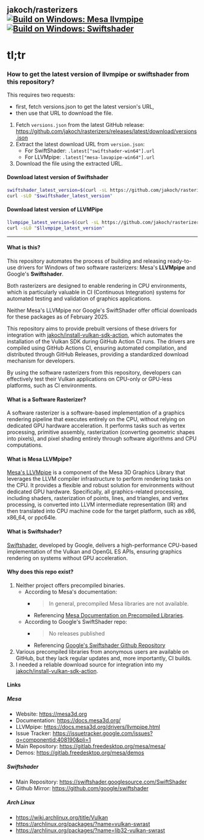## jakoch/rasterizers [![Build on Windows: Mesa llvmpipe](https://github.com/jakoch/rasterizers/actions/workflows/build-mesa.yml/badge.svg?branch=main)](https://github.com/jakoch/rasterizers/actions/workflows/build-mesa.yml) [![Build on Windows: Swiftshader](https://github.com/jakoch/rasterizers/actions/workflows/build-swiftshader.yml/badge.svg?branch=main)](https://github.com/jakoch/rasterizers/actions/workflows/build-swiftshader.yml)

# tl;tr

### How to get the latest version of llvmpipe or swiftshader from this repository?

This requires two requests:
 - first, fetch versions.json to get the latest version's URL,
 - then use that URL to download the file.

1. Fetch `versions.json` from the latest GitHub release:
   https://github.com/jakoch/rasterizers/releases/latest/download/versions.json
2. Extract the latest download URL from `version.json`:
   - For SwiftShader: `.latest["swiftshader-win64"].url`
   - For LLVMpipe: `.latest["mesa-lavapipe-win64"].url`
3. Download the file using the extracted URL.

#### Download latest version of Swiftshader

```sh
swiftshader_latest_version=$(curl -sL https://github.com/jakoch/rasterizers/releases/latest/download/versions.json | jq -r ".latest[\"swiftshader-win64\"].url")
curl -sLO "$swiftshader_latest_version"
```

#### Download latest version of LLVMPipe

```sh
llvmpipe_latest_version=$(curl -sL https://github.com/jakoch/rasterizers/releases/latest/download/versions.json | jq -r ".latest[\"mesa-lavapipe-win64\"].url")
curl -sLO "$llvmpipe_latest_version"
```

-----

#### What is this?

This repository automates the process of building and releasing ready-to-use
drivers for Windows of two software rasterizers: Mesa's **LLVMpipe** and
Google's **Swiftshader**.

Both rasterizers are designed to enable rendering in CPU environments,
which is particularly valuable in CI (Continuous Integration) systems for
automated testing and validation of graphics applications.

Neither Mesa's LLVMpipe nor Google's SwiftShader offer official downloads for
these packages as of February 2025.

This repository aims to provide prebuilt versions of these drivers for integration with
[jakoch/install-vulkan-sdk-action](https://github.com/jakoch/install-vulkan-sdk-action),
which automates the installation of the Vulkan SDK during GitHub Action CI runs.
The drivers are compiled using GitHub Actions CI, ensuring automated compilation,
and distributed through GitHub Releases, providing a standardized download
mechanism for developers.

By using the software rasterizers from this repository, developers can
effectively test their Vulkan applications on CPU-only or GPU-less platforms,
such as CI environments.

#### What is a Software Rasterizer?

A software rasterizer is a software-based implementation of a graphics
rendering pipeline that executes entirely on the CPU, without relying on
dedicated GPU hardware acceleration. It performs tasks such as vertex
processing, primitive assembly, rasterization (converting geometric shapes
into pixels), and pixel shading entirely through software algorithms and
CPU computations.

#### What is Mesa LLVMpipe?

[Mesa's LLVMpipe](https://docs.mesa3d.org/drivers/llvmpipe.html)  is a component
of the Mesa 3D Graphics Library that leverages the LLVM compiler infrastructure
to perform rendering tasks on the CPU. It provides a flexible and robust
solution for environments without dedicated GPU hardware. Specifically, all
graphics-related processing, including shaders, rasterization of points, lines,
and triangles, and vertex processing, is converted into LLVM intermediate
representation (IR) and then translated into CPU machine code for the target
platform, such as x86, x86_64, or ppc64le.

#### What is Swiftshader?

[Swiftshader](https://github.com/google/swiftshader), developed by Google,
delivers a high-performance CPU-based implementation of the Vulkan and
OpenGL ES APIs, ensuring graphics rendering on systems without GPU acceleration.

#### Why does this repo exist?

1. Neither project offers precompiled binaries.
   - According to Mesa's documentation:
      - > In general, precompiled Mesa libraries are not available.
      - Referencing [Mesa Documentation on Precompiled Libraries](https://docs.mesa3d.org/precompiled.html).
   - According to Google's SwiftShader repo:
      - > No releases published
      - Referencing [Google's Swiftshader Github Repository](https://github.com/google/swiftshader)
1. Various precompiled libraries from anonymous users are available on GitHub,
   but they lack regular updates and, more importantly, CI builds.
2. I needed a reliable download source for integration into my
   [jakoch/install-vulkan-sdk-action](https://github.com/jakoch/install-vulkan-sdk-action).

#### Links

##### Mesa

- Website: https://mesa3d.org
- Documentation: https://docs.mesa3d.org/
- LLVMpipe: https://docs.mesa3d.org/drivers/llvmpipe.html
- Issue Tracker: https://issuetracker.google.com/issues?q=componentid:408190&pli=1
- Main Repository: https://gitlab.freedesktop.org/mesa/mesa/
- Demos: https://gitlab.freedesktop.org/mesa/demos

##### Swiftshader

- Main Repository: https://swiftshader.googlesource.com/SwiftShader
- Github Mirror: https://github.com/google/swiftshader

##### Arch Linux

- https://wiki.archlinux.org/title/Vulkan
- https://archlinux.org/packages/?name=vulkan-swrast
- https://archlinux.org/packages/?name=lib32-vulkan-swrast
